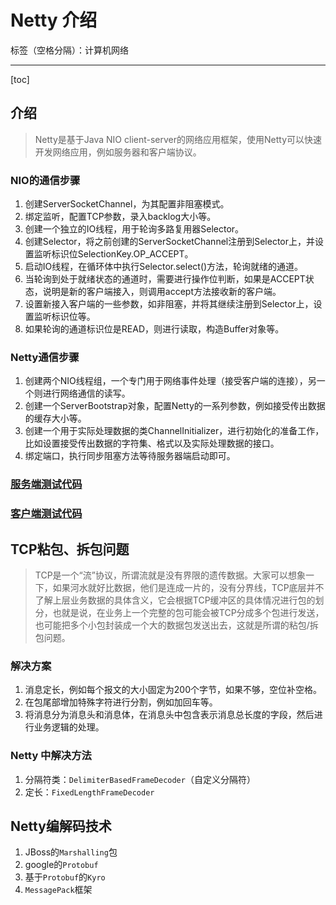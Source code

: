# Netty 介绍

标签（空格分隔）：计算机网络

---

[toc]

## 介绍

> Netty是基于Java NIO client-server的网络应用框架，使用Netty可以快速开发网络应用，例如服务器和客户端协议。

### NIO的通信步骤

1. 创建ServerSocketChannel，为其配置非阻塞模式。
1. 绑定监听，配置TCP参数，录入backlog大小等。
1. 创建一个独立的IO线程，用于轮询多路复用器Selector。
1. 创建Selector，将之前创建的ServerSocketChannel注册到Selector上，并设置监听标识位SelectionKey.OP_ACCEPT。
1. 启动IO线程，在循环体中执行Selector.select()方法，轮询就绪的通道。
1. 当轮询到处于就绪状态的通道时，需要进行操作位判断，如果是ACCEPT状态，说明是新的客户端接入，则调用accept方法接收新的客户端。
1. 设置新接入客户端的一些参数，如非阻塞，并将其继续注册到Selector上，设置监听标识位等。
1. 如果轮询的通道标识位是READ，则进行读取，构造Buffer对象等。

### Netty通信步骤

1. 创建两个NIO线程组，一个专门用于网络事件处理（接受客户端的连接），另一个则进行网络通信的读写。
1. 创建一个ServerBootstrap对象，配置Netty的一系列参数，例如接受传出数据的缓存大小等。
1. 创建一个用于实际处理数据的类ChannelInitializer，进行初始化的准备工作，比如设置接受传出数据的字符集、格式以及实际处理数据的接口。
1. 绑定端口，执行同步阻塞方法等待服务器端启动即可。

### [服务端测试代码](https://github.com/scyking/subject/blob/master/src/main/java/server/TestNettyServer.java)

### [客户端测试代码](https://github.com/scyking/subject/blob/master/src/main/java/client/TestNettyClient.java)

## TCP粘包、拆包问题

> TCP是一个“流”协议，所谓流就是没有界限的遗传数据。大家可以想象一下，如果河水就好比数据，他们是连成一片的，没有分界线，TCP底层并不了解上层业务数据的具体含义，它会根据TCP缓冲区的具体情况进行包的划分，也就是说，在业务上一个完整的包可能会被TCP分成多个包进行发送，也可能把多个小包封装成一个大的数据包发送出去，这就是所谓的粘包/拆包问题。

### 解决方案

1. 消息定长，例如每个报文的大小固定为200个字节，如果不够，空位补空格。
1. 在包尾部增加特殊字符进行分割，例如加回车等。
1. 将消息分为消息头和消息体，在消息头中包含表示消息总长度的字段，然后进行业务逻辑的处理。

### Netty 中解决方法

1. 分隔符类：`DelimiterBasedFrameDecoder`（自定义分隔符）
1. 定长：`FixedLengthFrameDecoder`

## Netty编解码技术

1. JBoss的`Marshalling`包
1. google的`Protobuf`
1. 基于`Protobuf`的`Kyro`
1. `MessagePack`框架
